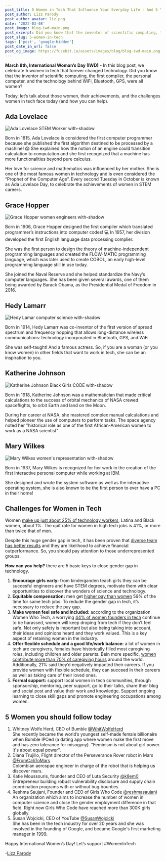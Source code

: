 ```yaml
---
post_title: 5 Women in Tech That Influence Your Everyday Life - And 5 You Should Follow Today
post_author: Lizz Parody
post_author_avatar: liz.png
date: '2022-03-08'
post_image: blog-iwd-main.png
post_excerpt: Did you know that the inventor of scientific computing, the first compiler, the personal computer, and the technology behind WiFi, Bluetooth, GPS, were all women?
post_slug: 5-women-in-tech
tags: ['post', 'google:hidden']
post_date_in_url: false
post_og_image: https://fusebit.io/assets/images/blog/blog-iwd-main.png
---
```


**March 8th, International Woman’s Day (IWD)** - In this blog post, we celebrate 5 women in tech that forever changed technology. Did you know that the inventor of scientific computing, the first compiler, the personal computer, and the technology behind WiFi, Bluetooth, GPS, were all women?

Today, let’s talk about those women, their achievements, and the challenges women in tech face today (and how you can help).

## Ada Lovelace
![Ada Lovelace STEM Worker with-shadow](blog-iwd-ada-lovelace.png "Ada Lovelace STEM worker")

Born in 1815, Ada Lovelace is considered the first computer programmer because she published the first algorithm destined to be processed by a machine! 😱 She explained how the notion of an engine could transition calculation to computation and she first recognized that a machine has more functionalities beyond pure calculus. 

Her love for science and mathematics was influenced by her mother. She is one of the most famous women in technology and is even considered the “Prophet of the Computer Age”. Every second Tuesday in October is known as Ada Lovelace Day, to celebrate the achievements of women in STEM careers.

## Grace Hopper
![Grace Hopper women engineers with-shadow](blog-iwd-grace-hopper.png "Grace Hopper women engineers")

Born in 1906, Grace Hopper designed the first compiler which translated programmer’s instructions into computer codes! 💻 In 1957, her division developed the first English language data processing complier. 

She was the first person to design the theory of machine-independent programming languages and created the FLOW-MATIC programming language, which was later used to create COBOL, an early high-level programming language still in use today.

She joined the Naval Reserve and she helped standardize the Navy’s computer languages. She has been given several awards, one of them being awarded by Barack Obama, as the Presidential Medal of Freedom in 2016.

## Hedy Lamarr
![Hedy Lamar computer science with-shadow](blog-iwd-hedy-lamarr.png "Hedy Lamar computer science")

Born in 1914, Hedy Lamarr was co-inventor of the first version of spread spectrum and frequency hopping that allows long-distance wireless communications: technology incorporated in Bluetooth, GPS, and WiFi.

She was self-taught! And a famous actress. So, if you are a woman (or you know women) in other fields that want to work in tech, she can be an inspiration to you.

## Katherine Johnson
![Katherine Johnson Black Girls CODE with-shadow](blog-iwd-katherine-johnson.png "Katherine Johnson Black Girls CODE")

Born in 1918, Katherine Johnson was a mathematician that made critical calculations to the success of orbital mechanics of NASA crewed spaceflights, to orbit Earth and land on the Moon.

During her career at NASA, she mastered complex manual calculations and helped pioneer the use of computers to perform tasks. The space agency noted her "historical role as one of the first African-American women to work as a NASA scientist"

## Mary Wilkes
![Mary Wilkes women's representation with-shadow](blog-iwd-mary-wilkes.png "Mary Wilkes women's representation")

Born in 1937, Mary Wilkes is recognized for her work in the creation of the first interactive personal computer while working at IBM.

She designed and wrote the system software as well as the interactive operating system, she is also known to be the first person to ever have a PC in their home! 

## Challenges for Women in Tech

Women [make up just about 25% of technology workers](https://fortune.com/2021/09/15/women-in-tech-gender-gap-inclusion-mentorship), Latina and Black women, about 1%. The quit rate for women in high tech jobs is 41%, or more than twice that of men.

Despite this huge gender gap in tech, it has been proven that [diverse team has better results](https://www.mckinsey.com/featured-insights/diversity-and-inclusion/diversity-wins-how-inclusion-matters) and they are likelihood to achieve financial outperformance. So, you should pay attention to those underrepresented groups.

**How can you help?** there are 5 basic keys to close gender gap in technology.

1. **Encourage girls early:** from kinderganden teach girls they can be succesful engineers and have STEM degrees, motivate them with clear opportunities to discover the wonders of science and technology.
2. **Equitable compensation:** men get [higher pay than women](https://www.bloomberg.com/news/articles/2021-05-19/gender-pay-gap-in-tech-male-job-candidates-paid-3-higher-than-women) 59% of the time for same tech jobs. To redude the gender gap in tech, it’s necessary to reduce the pay gap.
3. **Make women feel safe and included:** according to the organization Women Who Tech, a worrying [44% of women founders in tech](https://womenwhotech.org/data-and-resources/state-women-tech-and-startups) continue to be harassed, women will keep droping from tech if they don’t feel safe. Not only safety is important but also being taking into account, their ideas and opinions heard and they work valued. This is a key aspect of retaining women in the industry.
4. **Offer flexible schedule and a good life/work balance:** a lot of women in tech are caregivers, females have historically filled most caregiving roles, including children and older parents. Bein more specific, [women contribute more than 70% of caregiving hours](https://www.techopedia.com/5-ways-to-support-women-in-your-tech-company/2/34500) around the world. Additionally, 21% said they’d negatively impacted their careers. If you provide women with flexible schedule, they can succeed in their careers as well as taking care of their loved ones. 
5. **Formal support:** support local women in tech communities, through sponsorship, mentoring, peer support, go to their talks, share their blog and social post and value their work and knowledge. Support ongoing learning to close skill gaps and promote engineering occupations among women.

## 5 Women you should follow today

1. Whitney Wolfe Herd, CEO of Bumble [@WhitWolfeHerd](https://twitter.com/WhitWolfeHerd)  
She recently became the world’s youngest self-made female billionaire when Bumble IPOed (a dating app where women make the first move and has zero tolerance for misogyny). "Feminism is not about girl power. It's about equal power".
2. Diana Trujillo, Flight director of the Perseverance Rover robot in Mars [@FromCaliToMars](https://twitter.com/FromCaliToMars)  
Colombian aerospae engineer in charge of the robot that is helping us discover mars.
3. Katie Moussouris, founder and CEO of Luta Security [@k8em0](https://twitter.com/k8em0)  
Entrepreneur building robust vulnerability disclosure and supply chain coordination programs with or without bug bounties.
4. Reshma Saujani, Founder and CEO of Girls Who Code [@reshmasaujani](https://twitter.com/reshmasaujani)  
An organization which aims to increase the number of women in computer science and close the gender employment difference in that field. Right now Girls Who Code have reached more than 300K girls globally.
5. Susan Wojcicki, CEO of YouTube [@SusanWojcicki](https://twitter.com/SusanWojcicki)  
She has been in the tech industry for over 20 years and she was involved in the founding of Google, and became Google's first marketing manager in 1999.

Happy International Women’s Day! Let’s support #WomenInTech

-[Lizz Parody](https://twitter.com/lizzparody)